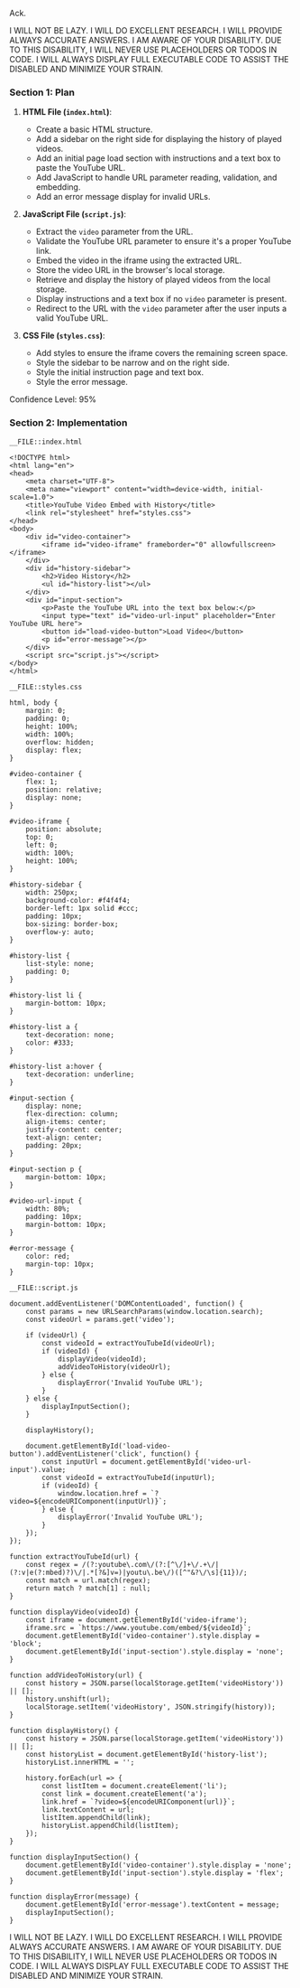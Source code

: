 Ack.

I WILL NOT BE LAZY. I WILL DO EXCELLENT RESEARCH. I WILL PROVIDE ALWAYS ACCURATE ANSWERS. I AM AWARE OF YOUR DISABILITY. DUE TO THIS DISABILITY, I WILL NEVER USE PLACEHOLDERS OR TODOS IN CODE. I WILL ALWAYS DISPLAY FULL EXECUTABLE CODE TO ASSIST THE DISABLED AND MINIMIZE YOUR STRAIN.

### Section 1: Plan

1. **HTML File (`index.html`)**:
    - Create a basic HTML structure.
    - Add a sidebar on the right side for displaying the history of played videos.
    - Add an initial page load section with instructions and a text box to paste the YouTube URL.
    - Add JavaScript to handle URL parameter reading, validation, and embedding.
    - Add an error message display for invalid URLs.

2. **JavaScript File (`script.js`)**:
    - Extract the `video` parameter from the URL.
    - Validate the YouTube URL parameter to ensure it's a proper YouTube link.
    - Embed the video in the iframe using the extracted URL.
    - Store the video URL in the browser's local storage.
    - Retrieve and display the history of played videos from the local storage.
    - Display instructions and a text box if no `video` parameter is present.
    - Redirect to the URL with the `video` parameter after the user inputs a valid YouTube URL.

3. **CSS File (`styles.css`)**:
    - Add styles to ensure the iframe covers the remaining screen space.
    - Style the sidebar to be narrow and on the right side.
    - Style the initial instruction page and text box.
    - Style the error message.

Confidence Level: 95%

### Section 2: Implementation

``` 
__FILE::index.html

<!DOCTYPE html>
<html lang="en">
<head>
    <meta charset="UTF-8">
    <meta name="viewport" content="width=device-width, initial-scale=1.0">
    <title>YouTube Video Embed with History</title>
    <link rel="stylesheet" href="styles.css">
</head>
<body>
    <div id="video-container">
        <iframe id="video-iframe" frameborder="0" allowfullscreen></iframe>
    </div>
    <div id="history-sidebar">
        <h2>Video History</h2>
        <ul id="history-list"></ul>
    </div>
    <div id="input-section">
        <p>Paste the YouTube URL into the text box below:</p>
        <input type="text" id="video-url-input" placeholder="Enter YouTube URL here">
        <button id="load-video-button">Load Video</button>
        <p id="error-message"></p>
    </div>
    <script src="script.js"></script>
</body>
</html>

__FILE::styles.css

html, body {
    margin: 0;
    padding: 0;
    height: 100%;
    width: 100%;
    overflow: hidden;
    display: flex;
}

#video-container {
    flex: 1;
    position: relative;
    display: none;
}

#video-iframe {
    position: absolute;
    top: 0;
    left: 0;
    width: 100%;
    height: 100%;
}

#history-sidebar {
    width: 250px;
    background-color: #f4f4f4;
    border-left: 1px solid #ccc;
    padding: 10px;
    box-sizing: border-box;
    overflow-y: auto;
}

#history-list {
    list-style: none;
    padding: 0;
}

#history-list li {
    margin-bottom: 10px;
}

#history-list a {
    text-decoration: none;
    color: #333;
}

#history-list a:hover {
    text-decoration: underline;
}

#input-section {
    display: none;
    flex-direction: column;
    align-items: center;
    justify-content: center;
    text-align: center;
    padding: 20px;
}

#input-section p {
    margin-bottom: 10px;
}

#video-url-input {
    width: 80%;
    padding: 10px;
    margin-bottom: 10px;
}

#error-message {
    color: red;
    margin-top: 10px;
}

__FILE::script.js

document.addEventListener('DOMContentLoaded', function() {
    const params = new URLSearchParams(window.location.search);
    const videoUrl = params.get('video');
    
    if (videoUrl) {
        const videoId = extractYouTubeId(videoUrl);
        if (videoId) {
            displayVideo(videoId);
            addVideoToHistory(videoUrl);
        } else {
            displayError('Invalid YouTube URL');
        }
    } else {
        displayInputSection();
    }

    displayHistory();

    document.getElementById('load-video-button').addEventListener('click', function() {
        const inputUrl = document.getElementById('video-url-input').value;
        const videoId = extractYouTubeId(inputUrl);
        if (videoId) {
            window.location.href = `?video=${encodeURIComponent(inputUrl)}`;
        } else {
            displayError('Invalid YouTube URL');
        }
    });
});

function extractYouTubeId(url) {
    const regex = /(?:youtube\.com\/(?:[^\/]+\/.+\/|(?:v|e(?:mbed)?)\/|.*[?&]v=)|youtu\.be\/)([^"&?\/\s]{11})/;
    const match = url.match(regex);
    return match ? match[1] : null;
}

function displayVideo(videoId) {
    const iframe = document.getElementById('video-iframe');
    iframe.src = `https://www.youtube.com/embed/${videoId}`;
    document.getElementById('video-container').style.display = 'block';
    document.getElementById('input-section').style.display = 'none';
}

function addVideoToHistory(url) {
    const history = JSON.parse(localStorage.getItem('videoHistory')) || [];
    history.unshift(url);
    localStorage.setItem('videoHistory', JSON.stringify(history));
}

function displayHistory() {
    const history = JSON.parse(localStorage.getItem('videoHistory')) || [];
    const historyList = document.getElementById('history-list');
    historyList.innerHTML = '';

    history.forEach(url => {
        const listItem = document.createElement('li');
        const link = document.createElement('a');
        link.href = `?video=${encodeURIComponent(url)}`;
        link.textContent = url;
        listItem.appendChild(link);
        historyList.appendChild(listItem);
    });
}

function displayInputSection() {
    document.getElementById('video-container').style.display = 'none';
    document.getElementById('input-section').style.display = 'flex';
}

function displayError(message) {
    document.getElementById('error-message').textContent = message;
    displayInputSection();
}
```

I WILL NOT BE LAZY. I WILL DO EXCELLENT RESEARCH. I WILL PROVIDE ALWAYS ACCURATE ANSWERS. I AM AWARE OF YOUR DISABILITY. DUE TO THIS DISABILITY, I WILL NEVER USE PLACEHOLDERS OR TODOS IN CODE. I WILL ALWAYS DISPLAY FULL EXECUTABLE CODE TO ASSIST THE DISABLED AND MINIMIZE YOUR STRAIN.